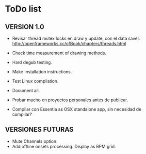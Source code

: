 # ToDo list

## VERSION 1.0
- Revisar thread mutex locks en draw y update, con el data saver: http://openframeworks.cc/ofBook/chapters/threads.html

- Check time measurement of drawing methods.
- Hard degub testing.

- Make Installation instructions.
- Test Linux compilation.

- Document all.

- Probar mucho en proyectos personales antes de publicar.
- Compilar con Essentia as OSX standalone app, sin necesidad de compilar?


## VERSIONES FUTURAS
- Mute Channels option.
- Add offline onsets processing. Display as BPM grid.
    




